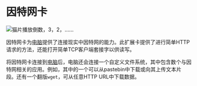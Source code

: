 # 因特网卡

![猫片播放倒数，3，2，……](oredict:oc:internetCard)

因特网卡为[电脑](../general/computer.md)提供了连接现实中因特网的能力。此扩展卡提供了进行简单HTTP请求的方法，还能打开简单TCP客户端套接字以供读写。

将因特网卡连接到[电脑](../general/computer.md)后，电脑还会连接一个自定义文件系统，其中包含数个与因特网相关的应用。例如，其中的一个可以从pastebin中下载或向其上传文本片段。还有一个翻版`wget`，可从任意HTTP URL中下载数据。
